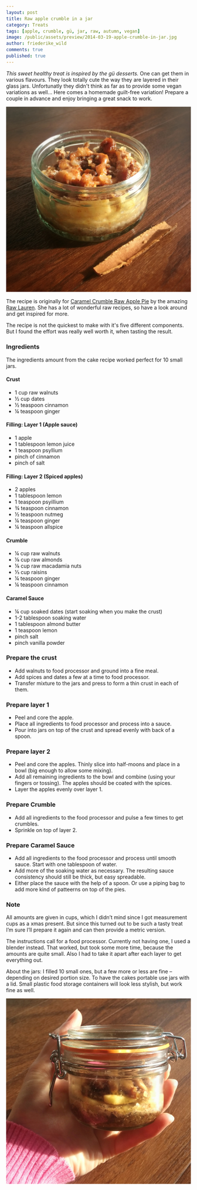 ```yaml
---
layout: post
title: Raw apple crumble in a jar
category: Treats
tags: [apple, crumble, gü, jar, raw, autumn, vegan]
image: /public/assets/preview/2014-03-19-apple-crumble-in-jar.jpg
author: friederike_wild
comments: true
published: true
---
```


*This sweet healthy treat is inspired by the gü desserts.* One can get them in various flavours. They look totally cute the way they are layered in their glass jars. Unfortunatly they didn't think as far as to provide some vegan variations as well... Here comes a homemade guilt-free variation! Prepare a couple in advance and enjoy bringing a great snack to work.

<!--more-->

![The resulting jar](/public/assets/2014-03-19-apple-crumble-in-jar-result.jpg "The resulting jar")

The recipe is originally for [Caramel Crumble Raw Apple Pie](http://www.rawlau.com/2013/03/08/caramel-crumble-raw-apple-pie-recipe/) by the amazing [Raw Lauren](http://www.rawlau.com/about/). She has a lot of wonderful raw recipes, so have a look around and get inspired for more.

The recipe is not the quickest to make with it's five different components. But I found the effort was really well worth it, when tasting the result.


### Ingredients

The ingredients amount from the cake recipe worked perfect for 10 small jars.

#### Crust
* 1 cup raw walnuts
* ½ cup dates
* ½ teaspoon cinnamon
* ¼ teaspoon ginger


#### Filling: Layer 1 (Apple sauce)
* 1 apple
* 1 tablespoon lemon juice
* 1 teaspoon psyllium
* pinch of cinnamon
* pinch of salt


#### Filling: Layer 2 (Spiced apples)
* 2 apples
* 1 tablespoon lemon
* 1 teaspoon psyillium
* ¾ teaspoon cinnamon
* ½ teaspoon nutmeg
* ¼ teaspoon ginger
* ¼ teaspoon allspice


#### Crumble
* ¼ cup raw walnuts
* ⅛ cup raw almonds
* ⅛ cup raw macadamia nuts
* ⅓ cup raisins
* ¼ teaspoon ginger
* ¼ teaspoon cinnamon


#### Caramel Sauce
* ¼ cup soaked dates (start soaking when you make the crust)
* 1-2 tablespoon soaking water
* 1 tablespoon almond butter
* 1 teaspoon lemon
* pinch salt
* pinch vanilla powder


### Prepare the crust
* Add walnuts to food processor and ground into a fine meal.
* Add spices and dates a few at a time to food processor.
* Transfer mixture to the jars and press to form a thin crust in each of them.


### Prepare layer 1
* Peel and core the apple.
* Place all ingredients to food processor and process into a sauce.
* Pour into jars on top of the crust and spread evenly with back of a spoon.


### Prepare layer 2
* Peel and core the apples. Thinly slice into half-moons and place in a bowl (big enough to allow some mixing).
* Add all remaining ingredients to the bowl and combine (using your fingers or tossing). The apples should be coated with the spices.
* Layer the apples evenly over layer 1.


### Prepare Crumble
* Add all ingredients to the food processor and pulse a few times to get crumbles.
* Sprinkle on top of layer 2.


### Prepare Caramel Sauce
* Add all ingredients to the food processor and process until smooth sauce. Start with one tablespoon of water.
* Add more of the soaking water as necessary. The resulting sauce consistency should still be thick, but easy spreadable.
* Either place the sauce with the help of a spoon. Or use a piping bag to add more kind of patteerns on top of the pies.


### Note
All amounts are given in cups, which I didn’t mind since I got measurement cups as a xmas present. But since this turned out to be such a tasty treat I’m sure I’ll prepare it again and can then provide a metric version.


The instructions call for a food processor. Currently not having one, I used a blender instead. That worked, but took some more time, because the amounts are quite small. Also I had to take it apart after each layer to get everything out.


About the jars: I filled 10 small ones, but a few more or less are fine – depending on desired portion size. To have the cakes portable use jars with a lid. Small plastic food storage containers will look less stylish, but work fine as well.

![Closed jar with pie](/public/assets/2014-03-19-apple-crumble-in-jar-result-2.jpg "Closed jar with pie")

